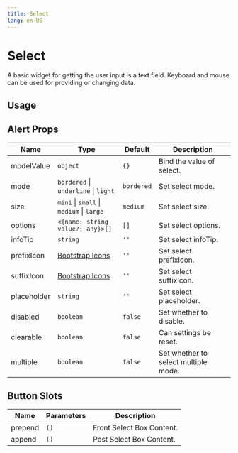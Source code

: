 ```yaml
---
title: Select
lang: en-US
---
```


# Select

A basic widget for getting the user input is a text field. Keyboard and mouse can be used for providing or changing data.

## Usage

<demo src="../../../example/select/usage.vue"></demo>

## Alert Props

| Name        | Type                                                          | Default | Description              |
| ----------- | ------------------------------------------------------------- | ------- | -------------------------|
| modelValue  | `object`                                                      | `{}`    | Bind the value of select. |
| mode        | `bordered` \| `underline` \| `light`                          | `bordered` | Set select mode.       |
| size        | `mini` \| `small` \| `medium` \| `large`                      | `medium`  | Set select size.        |
| options     | `<{name: string value?: any}>[]`                              | `[]`    | Set select options.      |
| infoTip     | `string`                                                      | `''`    | Set select infoTip.       |
| prefixIcon  | [Bootstrap Icons](https://icons.getbootstrap.com/)            | `''`    | Set select prefixIcon.    |
| suffixIcon  | [Bootstrap Icons](https://icons.getbootstrap.com/)            | `''`    | Set select suffixIcon.    |
| placeholder | `string`                                                      | `''`    | Set select placeholder.   |
| disabled    | `boolean`                                                     | `false` | Set whether to disable.  |
| clearable   | `boolean`                                                     | `false` | Can settings be reset.   |
| multiple    | `boolean`                                                     | `false` | Set whether to select multiple mode. |

## Button Slots

| Name    | Parameters | Description              |
| ------- | ---------- | ------------------------ |
| prepend | `()`       | Front Select Box Content. |
| append  | `()`       | Post Select Box Content.  |
